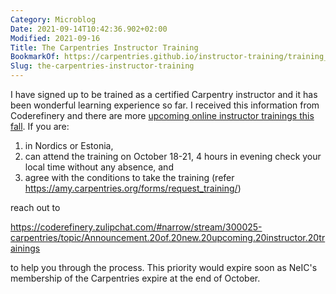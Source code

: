 ```yaml
---
Category: Microblog
Date: 2021-09-14T10:42:36.902+02:00
Modified: 2021-09-16
Title: The Carpentries Instructor Training
BookmarkOf: https://carpentries.github.io/instructor-training/training_calendar/index.html
Slug: the-carpentries-instructor-training
---
```

I have signed up to be trained as a certified Carpentry instructor and it has been wonderful learning experience so far. I received this information from Coderefinery and there are more [upcoming online instructor trainings this fall](https://carpentries.github.io/instructor-training/training_calendar/#upcoming-instructor-training). If you are:

1. in Nordics or Estonia,
2. can attend the training on October 18-21, 4 hours in evening check your local time without any absence, and
3. agree with the conditions to take the training (refer <https://amy.carpentries.org/forms/request_training/>)

reach out to

<https://coderefinery.zulipchat.com/#narrow/stream/300025-carpentries/topic/Announcement.20of.20new.20upcoming.20instructor.20trainings>

to help you through the process. This priority would expire soon as NeIC's
membership of the Carpentries expire at the end of October.

